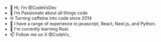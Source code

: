 - 👋 Hi, I’m @CodeVxDev
- 🦿 I’m Passionate about all things code
- 🌐 Turning caffeine into code since 2014 
- 🌟 I have a range of experience in javascript, React, Next.js, and Python.
- 📝 I'm currently learning Rust.
- 📫 Follow me on X @CodeVx_

<!---
CodeVxDev/CodeVxDev is a ✨ special ✨ repository because its `README.md` (this file) appears on your GitHub profile.
You can click the Preview link to take a look at your changes.
--->
